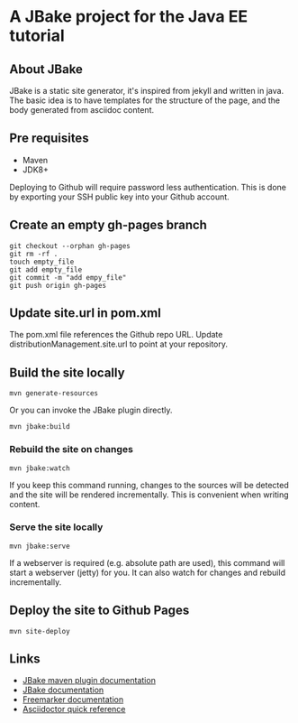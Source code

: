 # A JBake project for the Java EE tutorial

## About JBake

JBake is a static site generator, it's inspired from jekyll and written in java.
The basic idea is to have templates for the structure of the page, and the body generated from asciidoc content.

## Pre requisites

- Maven
- JDK8+

Deploying to Github will require password less authentication.
This is done by exporting your SSH public key into your Github account.

## Create an empty gh-pages branch

```
git checkout --orphan gh-pages
git rm -rf .
touch empty_file
git add empty_file
git commit -m "add empy_file"
git push origin gh-pages
```

## Update site.url in pom.xml

The pom.xml file references the Github repo URL.
Update distributionManagement.site.url to point at your repository.

## Build the site locally

```
mvn generate-resources
```

Or you can invoke the JBake plugin directly.

```
mvn jbake:build
```

### Rebuild the site on changes

```
mvn jbake:watch
```

If you keep this command running, changes to the sources will be detected and the site will be rendered incrementally.
This is convenient when writing content.

### Serve the site locally

```
mvn jbake:serve
```

If a webserver is required (e.g. absolute path are used), this command will start a webserver (jetty) for you.
It can also watch for changes and rebuild incrementally.

## Deploy the site to Github Pages

```
mvn site-deploy
```

## Links

- [JBake maven plugin documentation](https://github.com/Blazebit/jbake-maven-plugin)
- [JBake documentation](http://jbake.org/docs/2.5.1)
- [Freemarker documentation](http://freemarker.org/docs)
- [Asciidoctor quick reference](http://asciidoctor.org/docs/asciidoc-syntax-quick-reference)